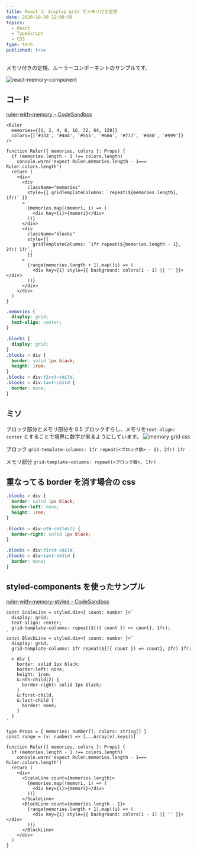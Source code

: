 ```yaml
---
title: React と display grid でメモリ付き定規
date: 2020-10-30 12:00:00
topics:
  - React
  - TypeScript
  - CSS
type: tech
published: true
---
```


メモリ付きの定規、ルーラーコンポーネントのサンプルです。

![react-memory-component](https://elzup-image-storage.s3.amazonaws.com/blog/ruler-component.png)

## コード

[ruler\-with\-memory \- CodeSandbox](https://codesandbox.io/s/ruler-with-memory-3yogt)

```tsx:title=Ruler.tsx
<Ruler
  memories={[1, 2, 4, 8, 16, 32, 64, 128]}
  colors={['#333', '#444', '#555', '#666', '#777', '#888', '#999']}
/>
```

```tsx
function Ruler({ memories, colors }: Props) {
  if (memories.length - 1 !== colors.length)
    console.warn('expect Ruler.memories.length - 1=== Ruler.colors.length')
  return (
    <div>
      <div
        className="memories"
        style={{ gridTemplateColumns: `repeat(${memories.length}, 1fr)` }}
      >
        {memories.map((memori, i) => (
          <div key={i}>{memori}</div>
        ))}
      </div>
      <div
        className="blocks"
        style={{
          gridTemplateColumns: `1fr repeat(${memories.length - 1}, 2fr) 1fr`,
        }}
      >
        {range(memories.length + 1).map((i) => (
          <div key={i} style={{ background: colors[i - 1] || '' }}></div>
        ))}
      </div>
    </div>
  )
}
```

```scss
.memories {
  display: grid;
  text-align: center;
}

.blocks {
  display: grid;
}
.blocks > div {
  border: solid 1px black;
  height: 1rem;
}
.blocks > div:first-child,
.blocks > div:last-child {
  border: none;
}
```

## ミソ

ブロック部分とメモリ部分を 0.5 ブロックずらし、メモリを`text-align: center` とすることで境界に数字が来るようにしています。
![memory grid css](https://elzup-image-storage.s3.amazonaws.com/blog/memori-grid-css.png)

ブロック `grid-template-columns: 1fr repeat(<ブロック数> - 1}, 2fr) 1fr`

メモリ部分 `grid-template-columns: repeat(<ブロック数>, 1fr)`

## 重なってる border を消す場合の css

```css
.blocks > div {
  border: solid 1px black;
  border-left: none;
  height: 1rem;
}

.blocks > div:nth-child(2) {
  border-right: solid 1px black;
}

.blocks > div:first-child,
.blocks > div:last-child {
  border: none;
}
```

## styled-components を使ったサンプル

[ruler\-with\-memory\-styled \- CodeSandbox](https://codesandbox.io/s/ruler-with-memory-styled-uh03o?file=/src/index.tsx)

```tsx
const ScaleLine = styled.div<{ count: number }>`
  display: grid;
  text-align: center;
  grid-template-columns: repeat(${({ count }) => count}, 1fr);
`
const BlockLine = styled.div<{ count: number }>`
  display: grid;
  grid-template-columns: 1fr repeat(${({ count }) => count}, 2fr) 1fr;

  > div {
    border: solid 1px black;
    border-left: none;
    height: 1rem;
    &:nth-child(2) {
      border-right: solid 1px black;
    }
    &:first-child,
    &:last-child {
      border: none;
    }
  }
`

type Props = { memories: number[]; colors: string[] }
const range = (v: number) => [...Array(v).keys()]

function Ruler({ memories, colors }: Props) {
  if (memories.length - 1 !== colors.length)
    console.warn('expect Ruler.memories.length - 1=== Ruler.colors.length')
  return (
    <div>
      <ScaleLine count={memories.length}>
        {memories.map((memori, i) => (
          <div key={i}>{memori}</div>
        ))}
      </ScaleLine>
      <BlockLine count={memories.length - 1}>
        {range(memories.length + 1).map((i) => (
          <div key={i} style={{ background: colors[i - 1] || '' }}></div>
        ))}
      </BlockLine>
    </div>
  )
}
```
